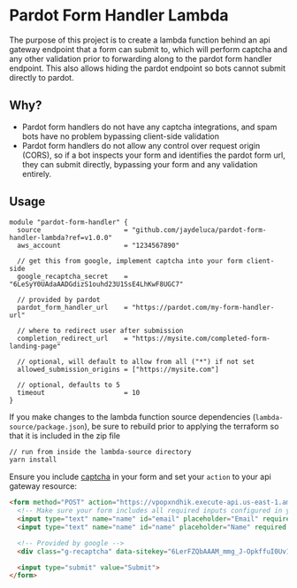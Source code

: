 # Pardot Form Handler Lambda
The purpose of this project is to create a lambda function behind an api gateway endpoint that a form can submit to, which 
will perform captcha and any other validation prior to forwarding along to the pardot form handler endpoint. This also 
allows hiding the pardot endpoint so bots cannot submit directly to pardot.

## Why?
- Pardot form handlers do not have any captcha integrations, and spam bots have no problem bypassing client-side validation
- Pardot form handlers do not allow any control over request origin (CORS), so if a bot inspects your form and identifies the pardot 
form url, they can submit directly, bypassing your form and any validation entirely.


## Usage
```hcl-terraform
module "pardot-form-handler" {
  source                     = "github.com/jaydeluca/pardot-form-handler-lambda?ref=v1.0.0"
  aws_account                = "1234567890"
  
  // get this from google, implement captcha into your form client-side
  google_recaptcha_secret    = "6LeSyY0UAdaAADGdizS1ouhd23U1SsE4LhKwF8UGC7"

  // provided by pardot
  pardot_form_handler_url    = "https://pardot.com/my-form-handler-url"

  // where to redirect user after submission
  completion_redirect_url    = "https://mysite.com/completed-form-landing-page"

  // optional, will default to allow from all ("*") if not set
  allowed_submission_origins = ["https://mysite.com"]

  // optional, defaults to 5
  timeout                    = 10
}
```

If you make changes to the lambda function source dependencies (`lambda-source/package.json`), be sure to rebuild prior to applying the terraform so that it is included 
in the zip file
```bash
// run from inside the lambda-source directory
yarn install
```

Ensure you include [captcha](https://www.google.com/recaptcha/about/) in your form and set your `action` to your api gateway resource:
```html
<form method="POST" action="https://vpopxndhik.execute-api.us-east-1.amazonaws.com/pardot_lambda_stage/">
  <!-- Make sure your form includes all required inputs configured in your pardot backend -->
  <input type="text" name="name" id="email" placeholder="Email" required />
  <input type="text" name="name" id="name" placeholder="Name" required />

  <!-- Provided by google -->
  <div class="g-recaptcha" data-sitekey="6LerFZQbAAAM_mmg_J-OpkffuI0Uv10topj"></div>

  <input type="submit" value="Submit">
</form>
```